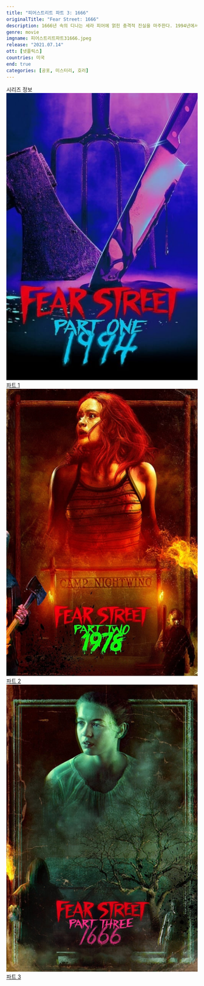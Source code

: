 ```yaml
---
title: "피어스트리트 파트 3: 1666"
originalTitle: "Fear Street: 1666"
description: 1666년 속의 디나는 세라 피어에 얽힌 충격적 진실을 마주한다. 1994년에서는 처절한 생존 싸움이 계속되는데. 이제 진실의 힘으로 저주의 뿌리를 끊고 셰이디사이드를 구할 수 있을까.
genre: movie
imgname: 피어스트리트파트31666.jpeg
release: "2021.07.14"
ott: [넷플릭스]
countries: 미국
end: true
categories: [공포, 미스터리, 호러]
---
```


<div class="title bold">시리즈 정보</div>

<div class="season-list">
<div class="item">
<a href="https://lesflix.github.io/movie/피어스트리트파트1-1994" >
<img src="/poster/피어스트리트파트11994.jpeg" alt="피어스트리트파트1 1994 포스터 ">
파트 1</a>
</div>

<div class="item">
<a href="https://lesflix.github.io/movie/피어스트리트파트2-1978" >
<img src="/poster/피어스트리트파트21978.jpeg" alt="피어스트리트파트2 1978 포스터 ">
파트 2</a>
</div>

<div class="item">
<a href="https://lesflix.github.io/movie/피어스트리트파트3-1666" >
<img src="/poster/피어스트리트파트31666.jpeg" alt="피어스트리트파트3 1666 포스터 ">
파트 3</a>
</div>
</div>
